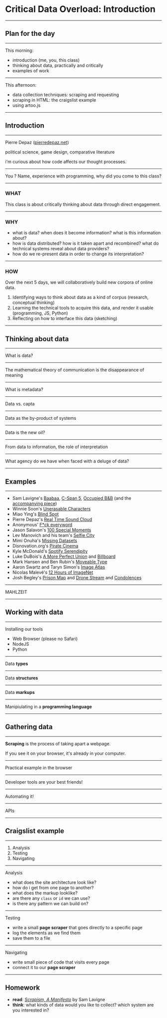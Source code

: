 # Critical Data Overload: Introduction

---

## Plan for the day

---

This morning:

- introduction (me, you, this class)
- thinking about data, practically and critically
- examples of work

---

This afternoon:

- data collection techniques: scraping and requesting
- scraping in HTML: the craigslist example
- using artoo.js

---

## Introduction

---

Pierre Depaz ([pierredepaz.net](https://pierredepaz.net))

political science, game design, comparative literature

i'm curious about how code affects our thought processes.

---

You ? Name, experience with programming, why did you come to this class?

---

### WHAT

This class is about critically thinking about data through direct engagement.

---

### WHY

- what is data? when does it become information? what is this information about?
- how is data distributed? how is it taken apart and recombined? what do technical systems reveal about data providers?
- how do we re-present data in order to change its interpretation?

---

### HOW

Over the next 5 days, we will collaboratively build new corpora of online data.

1. Identifying ways to think about data as a kind of corpus (research, conceptual thinking)
2. Learning the technical tools to acquire this data, and render it usable (programming, JS, Python)
3. Reflecting on how to interface this data (sketching)

---

## Thinking about data

---

What is data?

---

The mathematical theory of communication is the disappearance of meaning

---

What is metadata?

---

Data vs. capta

---

Data as the by-product of systems

---

Data is the new oil?

---

From data to information, the role of interpretation

---

What agency do we have when faced with a deluge of data?

---

## Examples

---

- Sam Lavigne's [Baabaa](https://lav.io/projects/baabaa/), [C-Span 5](https://lav.io/projects/cspan-5/), [Occupied B&B](https://lav.io/projects/occupied-bnb/) (and the [accompanying piece](https://www.thenation.com/article/archive/airbnb-settlement-lawsuit-palestinian-challenge/))
- Winnie Soon's [Unerasable Characters](https://siusoon.net/projects/unerasablecharacters-i)
- Miao Ying's [Blind Spot](https://anthology.rhizome.org/blind-spot)
- Pierre Depaz's [Real Time Sound Cloud](https://realtime.enframed.net)
- Anonymous' [F*ck everyword](https://x.com/fuckeveryword)
- Jason Salavon's [100 Special Moments](http://salavon.com/work/SpecialMoments/)
- Lev Manovich and his team's [Selfie City](https://selfiecity.net)
- Mimi Onuha's [Missing Datasets](https://github.com/MimiOnuoha/missing-datasets)
- Disnovation.org's [Pirate Cinema](https://disnovation.org/piratecinema.php)
- Kyle McDonald's [Spotify Serendipity](https://youtu.be/mD7vs_Vw_P0?si=HmtWzD_R_zEqV_x6)
- Luke DuBois's [A More Perfect Union](https://www.lukedubois.com/projects-2/perfect) and [Billboard](https://www.lukedubois.com/projects-2/billboard)
- Mark Hansen and Ben Rubin's [Moveable Type](https://vimeo.com/113240712)
- Aaron Swartz and Taryn Simon's [Image Atlas](https://anthology.rhizome.org/image-atlas)
- Nicolas Malevé's [12 Hours of ImageNet](https://www.youtube.com/watch?v=PC60JL-lMzA)
- Josh Begley's [Prison Map](http://prisonmap.com/about) and [Drone Stream](https://x.com/dronestream) and [Condolences](https://theintercept.co/condolences/)

---

MAHLZEIT

---

## Working with data

---

Installing our tools

- Web Browser (please no Safari)
- NodeJS
- Python

---

Data __types__

---

Data __structures__

---

Data __markups__

---

Manipiulating in a __programming language__

---

## Gathering data

---

__Scraping__ is the process of taking apart a webpage.

If you see it on your browser, it's already in your computer.

---

Practical example in the browser

---

Developer tools are your best friends!

---

Automating it!

---

APIs

---

## Craigslist example

---

1. Analysis
2. Testing
3. Navigating

---

Analysis

- what does the site architecture look like?
- how do i get from one page to another?
- what does the markup looklike?
- are there any `class` or `id` we can use?
- is there any pattern we can build on?

---

Testing

- write a small __page scraper__ that goes directly to a specific page
- log the elements as we find them
- save them to a file

---

Navigating

- write small piece of code that visits every page
- connect it to our __page scraper__

---

## Homework

- __read__: [_Scrapism, A Manifesto_](https://read.dukeupress.edu/critical-ai/article-abstract/doi/10.1215/2834703X-10734046/382464/Scrapism-A-Manifesto) by Sam Lavigne
- __think__: what kinds of data would you like to collect? which system are you interested in?

